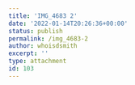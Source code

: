 ```yaml
---
title: 'IMG_4683 2'
date: '2022-01-14T20:26:36+00:00'
status: publish
permalink: /img_4683-2
author: whoisdsmith
excerpt: ''
type: attachment
id: 103
---
```

<!DOCTYPE html PUBLIC "-//W3C//DTD HTML 4.0 Transitional//EN" "http://www.w3.org/TR/REC-html40/loose.dtd">
<?xml encoding="UTF-8">
